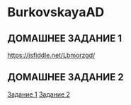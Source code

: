 # BurkovskayaAD
## ДОМАШНЕЕ ЗАДАНИЕ 1
https://jsfiddle.net/Lbmorzgd/
## ДОМАШНЕЕ ЗАДАНИЕ 2
[Задание 1](https://github.com/AdukarIT/BurkovskayaAD/tree/master/zadanie2.1)
[Задание 2](https://github.com/AdukarIT/BurkovskayaAD/tree/master/zadanie2.2)
